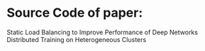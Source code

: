 # Source Code of paper:

Static Load Balancing to Improve Performance of Deep Networks Distributed Training on Heterogeneous Clusters
